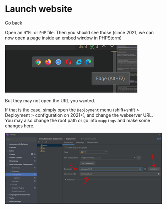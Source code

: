 # Launch website

[Go back](../index.md#phpstorm)

Open an `HTML` or `PHP` file. Then you should see those (since 2021, we can now open a page inside an embed window in PHPStorm)

![start](open1.png)

But they may not open the URL you wanted.

If that is the case, simply open the `Deployment` menu (shift+shift > Deployment > configuration on 2021+), and change the webserver URL. You may also change the root path or go into `mappings` and make some changes here.

![start](open2.png)